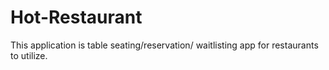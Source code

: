 # Hot-Restaurant
This application is table seating/reservation/ waitlisting app for restaurants to utilize.
